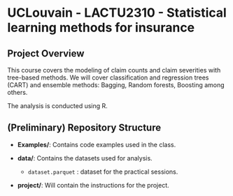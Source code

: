 # UCLouvain - LACTU2310 - Statistical learning methods for insurance

## Project Overview

This course covers the modeling of claim counts and claim severities with tree-based methods. We will cover classification and regression trees (CART) and ensemble methods: Bagging, Random forests, Boosting among others.

The analysis is conducted using R.

## (Preliminary) Repository Structure 
- **Examples/**: Contains code examples used in the class.

- **data/**: Contains the datasets used for analysis.
  - `dataset.parquet` : dataset for the practical sessions.

- **project/**: Will contain the instructions for the project.